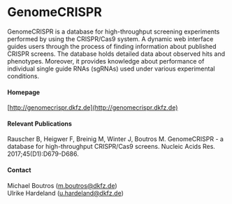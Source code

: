 # GenomeCRISPR
GenomeCRISPR is a database for high-throughput screening experiments performed by using the CRISPR/Cas9 system. A dynamic web interface guides users through the process of finding information about published CRISPR screens. The database holds detailed data about observed hits and phenotypes. Moreover, it provides knowledge about performance of individual single guide RNAs (sgRNAs) used under various experimental conditions.
#### Homepage
[http://genomecrispr.dkfz.de](http://genomecrispr.dkfz.de)
#### Relevant Publications
Rauscher B, Heigwer F, Breinig M, Winter J, Boutros M. GenomeCRISPR - a database for high-throughput CRISPR/Cas9 screens. Nucleic Acids Res. 2017;45(D1):D679-D686.
#### Contact
Michael Boutros (m.boutros@dkfz.de)<br />Ulrike Hardeland (u.hardeland@dkfz.de)

